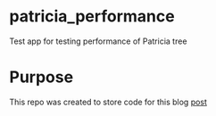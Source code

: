 # patricia_performance
Test app for testing performance of Patricia tree

# Purpose

This repo was created to store code for this blog [post](https://pavel.network/making-35-000-000-ip-lookup-operations-per-second-with-patricia-tree/)
